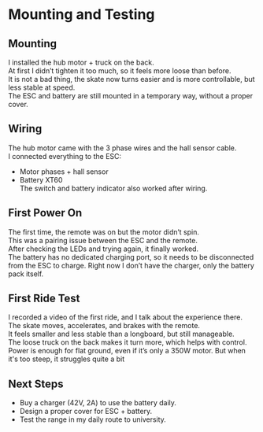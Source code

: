 # Mounting and Testing

## Mounting
I installed the hub motor + truck on the back.  
At first I didn’t tighten it too much, so it feels more loose than before.  
It is not a bad thing, the skate now turns easier and is more controllable, but less stable at speed.  
The ESC and battery are still mounted in a temporary way, without a proper cover.  

## Wiring
The hub motor came with the 3 phase wires and the hall sensor cable.  
I connected everything to the ESC:  
- Motor phases + hall sensor  
- Battery XT60  
The switch and battery indicator also worked after wiring.  

## First Power On
The first time, the remote was on but the motor didn’t spin.  
This was a pairing issue between the ESC and the remote.  
After checking the LEDs and trying again, it finally worked.  
The battery has no dedicated charging port, so it needs to be disconnected from the ESC to charge. Right now I don’t have the charger, only the battery pack itself.  

## First Ride Test
I recorded a video of the first ride, and I talk about the experience there.  
The skate moves, accelerates, and brakes with the remote.  
It feels smaller and less stable than a longboard, but still manageable.  
The loose truck on the back makes it turn more, which helps with control.  
Power is enough for flat ground, even if it’s only a 350W motor.
But when it's too steep, it struggles quite a bit

## Next Steps
- Buy a charger (42V, 2A) to use the battery daily.  
- Design a proper cover for ESC + battery.  
- Test the range in my daily route to university.  